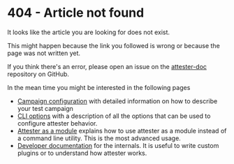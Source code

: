# 404 - Article not found

It looks like the article you are looking for does not exist.

This might happen because the link you followed is wrong or because the page was not written yet.

If you think there's an error, please open an issue on the [attester-doc](https://github.com/attester/attester-doc) repository on GitHub.

In the mean time you might be interested in the following pages

* [Campaign configuration](/usage/configuration.html) with detailed information on how to describe your test campaign
* [CLI options](/usage/command_line.html) with a description of all the options that can be used to configure attester behavior.
* [Attester as a module](/usage/module.html) explains how to use attester as a module instead of a command line utility. This is the most advanced usage.
* [Developer documentation](/api/index.html) for the internals. It is useful to write custom plugins or to understand how attester works.